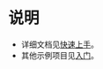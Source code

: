 # 说明

- 详细文档见[快速上手](https://www.obfuz.com/docs/beginner/quick-start)。
- 其他示例项目见[入门](https://www.obfuz.com/docs/getting-started)。
